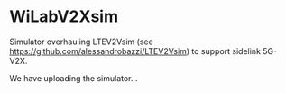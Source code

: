 # WiLabV2Xsim

Simulator overhauling LTEV2Vsim (see https://github.com/alessandrobazzi/LTEV2Vsim) to support sidelink 5G-V2X.

We have uploading the simulator...
